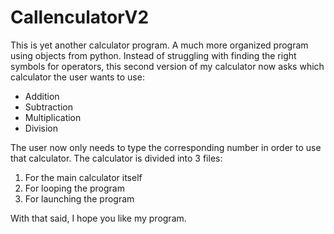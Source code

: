 # CallenculatorV2

This is yet another calculator program. A much more organized program using objects from python. Instead of struggling with finding the right symbols for operators, this second version of my calculator now asks which calculator the user wants to use:
- Addition
- Subtraction
- Multiplication
- Division

The user now only needs to type the corresponding number in order to use that calculator. The calculator is divided into 3 files:
1. For the main calculator itself
2. For looping the program
3. For launching the program

With that said, I hope you like my program.
